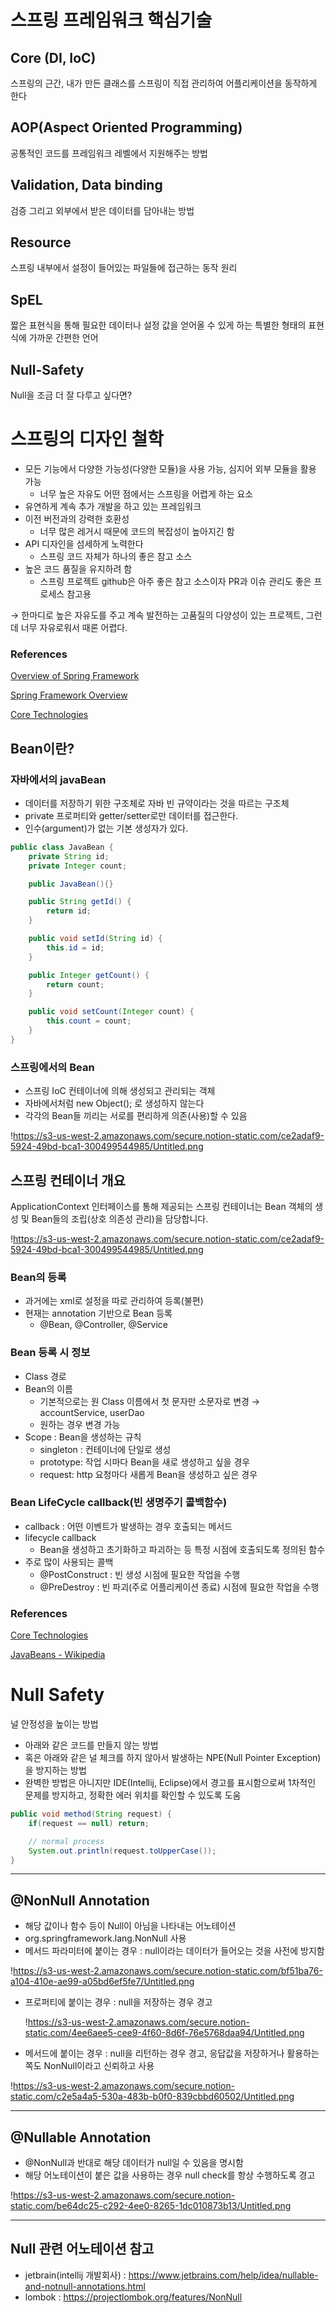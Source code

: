 # 스프링 프레임워크 핵심기술

## Core (DI, IoC)
스프링의 근간, 내가 만든 클래스를 스프링이 직접 관리하여 어플리케이션을 동작하게 한다

## AOP(Aspect Oriented Programming)
공통적인 코드를 프레임워크 레벨에서 지원해주는 방법

## Validation, Data binding
검증 그리고 외부에서 받은 데이터를 담아내는 방법

## Resource
스프링 내부에서 설정이 들어있는 파일들에 접근하는 동작 원리

## SpEL
짧은 표현식을 통해 필요한 데이터나 설정 값을 얻어올 수 있게 하는 특별한 형태의 표현식에 가까운 간편한 언어

## Null-Safety
Null을 조금 더 잘 다루고 싶다면?


# 스프링의 디자인 철학

- 모든 기능에서 다양한 가능성(다양한 모듈)을 사용 가능, 심지어 외부 모듈을 활용 가능
    - 너무 높은 자유도 어떤 점에서는 스프링을 어렵게 하는 요소
- 유연하게 계속 추가 개발을 하고 있는 프레임워크
- 이전 버전과의 강력한 호환성
    - 너무 많은 레거시 때문에 코드의 복잡성이 높아지긴 함
- API 디자인을 섬세하게 노력한다
    - 스프링 코드 자체가 하나의 좋은 참고 소스
- 높은 코드 품질을 유지하려 함
    - 스프링 프로젝트 github은 아주 좋은 참고 소스이자 PR과 이슈 관리도 좋은 프로세스 참고용

→ 한마디로 높은 자유도를 주고 계속 발전하는 고품질의 다양성이 있는 프로젝트, 그런데 너무 자유로워서 때론 어렵다.

### References

[Overview of Spring Framework](https://docs.spring.io/spring-framework/docs/5.0.0.RC2/spring-framework-reference/overview.html#overview-modules)

[Spring Framework Overview](https://docs.spring.io/spring-framework/docs/current/reference/html/overview.html#overview-philosophy)

[Core Technologies](https://docs.spring.io/spring-framework/docs/current/reference/html/core.html#spring-core)


## Bean이란?

### 자바에서의 javaBean

- 데이터를 저장하기 위한 구조체로 자바 빈 규약이라는 것을 따르는 구조체
- private 프로퍼티와 getter/setter로만 데이터를 접근한다.
- 인수(argument)가 없는 기본 생성자가 있다.

```java
public class JavaBean {
	private String id;
	private Integer count;

	public JavaBean(){}

	public String getId() {
		return id;
	}

	public void setId(String id) {
		this.id = id;
	}

	public Integer getCount() {
		return count;
	}

	public void setCount(Integer count) {
		this.count = count;
	}
}
```

### 스프링에서의 Bean

- 스프링 IoC 컨테이너에 의해 생성되고 관리되는 객체
- 자바에서처럼 new Object(); 로 생성하지 않는다
- 각각의 Bean들 끼리는 서로를 편리하게 의존(사용)할 수 있음

!https://s3-us-west-2.amazonaws.com/secure.notion-static.com/ce2adaf9-5924-49bd-bca1-300499544985/Untitled.png

## 스프링 컨테이너 개요

ApplicationContext 인터페이스를 통해 제공되는 스프링 컨테이너는 Bean 객체의 생성 및 Bean들의 조립(상호 의존성 관리)을 담당합니다.

!https://s3-us-west-2.amazonaws.com/secure.notion-static.com/ce2adaf9-5924-49bd-bca1-300499544985/Untitled.png

### Bean의 등록

- 과거에는 xml로 설정을 따로 관리하여 등록(불편)
- 현재는 annotation 기반으로 Bean 등록
    - @Bean, @Controller, @Service

### Bean 등록 시 정보

- Class 경로
- Bean의 이름
    - 기본적으로는 원 Class 이름에서 첫 문자만 소문자로 변경  → accountService, userDao
    - 원하는 경우 변경 가능
- Scope : Bean을 생성하는 규칙
    - singleton : 컨테이너에 단일로 생성
    - prototype: 작업 시마다 Bean을 새로 생성하고 싶을 경우
    - request: http 요청마다 새롭게 Bean을 생성하고 싶은 경우

### Bean LifeCycle callback(빈 생명주기 콜백함수)

- callback : 어떤 이벤트가 발생하는 경우 호출되는 메서드
- lifecycle callback
    - Bean을 생성하고 초기화하고 파괴하는 등 특정 시점에 호출되도록 정의된 함수
- 주로 많이 사용되는 콜백
    - @PostConstruct : 빈 생성 시점에 필요한 작업을 수행
    - @PreDestroy : 빈 파괴(주로 어플리케이션 종료) 시점에 필요한 작업을 수행

### References

[Core Technologies](https://docs.spring.io/spring-framework/docs/current/reference/html/core.html#beans)

[JavaBeans - Wikipedia](https://en.wikipedia.org/wiki/JavaBeans)


# Null Safety

널 안정성을 높이는 방법

- 아래와 같은 코드를 만들지 않는 방법
- 혹은 아래와 같은 널 체크를 하지 않아서 발생하는 NPE(Null Pointer Exception)을 방지하는 방법
- 완벽한 방법은 아니지만 IDE(Intellij, Eclipse)에서 경고를 표시함으로써 1차적인 문제를 방지하고, 정확한 에러 위치를 확인할 수 있도록 도움

```java
public void method(String request) {
	if(request == null) return;

	// normal process
	System.out.println(request.toUpperCase());
}
```

---

## @NonNull Annotation

- 해당 값이나 함수 등이 Null이 아님을 나타내는 어노테이션
- org.springframework.lang.NonNull 사용
- 메서드 파라미터에 붙이는 경우 : null이라는 데이터가 들어오는 것을 사전에 방지함

!https://s3-us-west-2.amazonaws.com/secure.notion-static.com/bf51ba76-a104-410e-ae99-a05bd6ef5fe7/Untitled.png

- 프로퍼티에 붙이는 경우 : null을 저장하는 경우 경고

  !https://s3-us-west-2.amazonaws.com/secure.notion-static.com/4ee6aee5-cee9-4f60-8d6f-76e5768daa94/Untitled.png

- 메서드에 붙이는 경우 : null을 리턴하는 경우 경고, 응답값을 저장하거나 활용하는 쪽도 NonNull이라고 신뢰하고 사용

!https://s3-us-west-2.amazonaws.com/secure.notion-static.com/c2e5a4a5-530a-483b-b0f0-839cbbd60502/Untitled.png

---

## @Nullable Annotation

- @NonNull과 반대로 해당 데이터가 null일 수 있음을 명시함
- 해당 어노테이션이 붙은 값을 사용하는 경우 null check를 항상 수행하도록 경고

!https://s3-us-west-2.amazonaws.com/secure.notion-static.com/be64dc25-c292-4ee0-8265-1dc010873b13/Untitled.png

---

## Null 관련 어노테이션 참고

- jetbrain(intellij 개발회사) : https://www.jetbrains.com/help/idea/nullable-and-notnull-annotations.html
- lombok : https://projectlombok.org/features/NonNull

